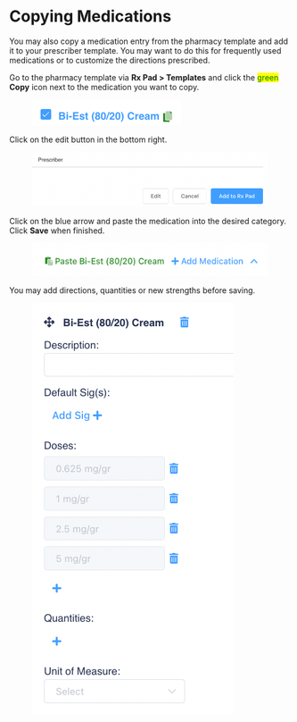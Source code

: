 # Copying Medications

You may also copy a medication entry from the pharmacy template and add it to your prescriber template.  You may want to do this for frequently used medications or to customize the directions prescribed.

Go to the pharmacy template via  **Rx Pad > Templates** and click the <mark style="color:green;">green</mark> **Copy** icon next to the medication you want to copy.

<figure><img src="../../.gitbook/assets/image (4).png" alt=""><figcaption></figcaption></figure>

Click on the edit button in the bottom right.

<figure><img src="../../.gitbook/assets/image (5).png" alt=""><figcaption></figcaption></figure>

Click on the blue arrow and paste the medication into the desired category. Click **Save** when finished.

<figure><img src="../../.gitbook/assets/image (6).png" alt=""><figcaption></figcaption></figure>

You may add directions, quantities or new strengths before saving.

<figure><img src="../../.gitbook/assets/image (7).png" alt=""><figcaption></figcaption></figure>
